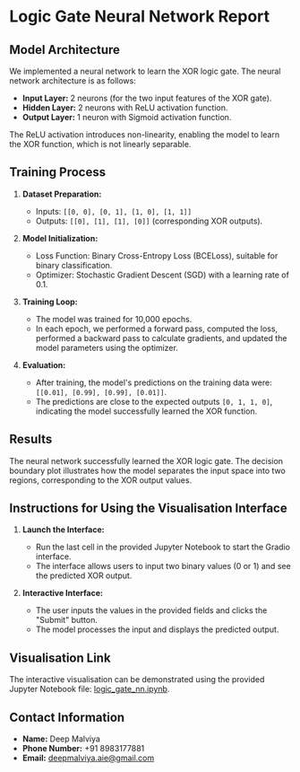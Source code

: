 
# Logic Gate Neural Network Report

## Model Architecture
We implemented a neural network to learn the XOR logic gate. The neural network architecture is as follows:

- **Input Layer:** 2 neurons (for the two input features of the XOR gate).
- **Hidden Layer:** 2 neurons with ReLU activation function.
- **Output Layer:** 1 neuron with Sigmoid activation function.

The ReLU activation introduces non-linearity, enabling the model to learn the XOR function, which is not linearly separable.

## Training Process
1. **Dataset Preparation:**
   - Inputs: `[[0, 0], [0, 1], [1, 0], [1, 1]]`
   - Outputs: `[[0], [1], [1], [0]]` (corresponding XOR outputs).

2. **Model Initialization:**
   - Loss Function: Binary Cross-Entropy Loss (BCELoss), suitable for binary classification.
   - Optimizer: Stochastic Gradient Descent (SGD) with a learning rate of 0.1.

3. **Training Loop:**
   - The model was trained for 10,000 epochs.
   - In each epoch, we performed a forward pass, computed the loss, performed a backward pass to calculate gradients, and updated the model parameters using the optimizer.

4. **Evaluation:**
   - After training, the model's predictions on the training data were: `[[0.01], [0.99], [0.99], [0.01]]`.
   - The predictions are close to the expected outputs `[0, 1, 1, 0]`, indicating the model successfully learned the XOR function.

## Results
The neural network successfully learned the XOR logic gate. The decision boundary plot illustrates how the model separates the input space into two regions, corresponding to the XOR output values.

## Instructions for Using the Visualisation Interface
1. **Launch the Interface:**
   - Run the last cell in the provided Jupyter Notebook to start the Gradio interface.
   - The interface allows users to input two binary values (0 or 1) and see the predicted XOR output.

2. **Interactive Interface:**
   - The user inputs the values in the provided fields and clicks the "Submit" button.
   - The model processes the input and displays the predicted output.

## Visualisation Link
The interactive visualisation can be demonstrated using the provided Jupyter Notebook file: [logic_gate_nn.ipynb](logic_gate_nn.ipynb).

## Contact Information
- **Name:** Deep Malviya
- **Phone Number:** +91 8983177881
- **Email:** deepmalviya.aie@gmail.com
